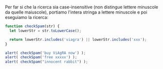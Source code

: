Per far si che la ricerca sia case-insensitive (non distingue lettere minuscole da quelle maiuscole), portiamo l'intera stringa a lettere minuscole e poi eseguiamo la ricerca:

```js run
function checkSpam(str) {
  let lowerStr = str.toLowerCase();

  return lowerStr.includes('viagra') || lowerStr.includes('xxx');
}

alert( checkSpam('buy ViAgRA now') );
alert( checkSpam('free xxxxx') );
alert( checkSpam("innocent rabbit") );
```

